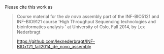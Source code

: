 Please cite this work as

> Course material for the *de novo* assembly part of the INF-BIO5121 and INF-BIO9121 course 'High Throughput Sequencing technologies and bioinformatics analysis
' at University of Oslo, Fall 2014, by Lex Nederbragt
>
>https://github.com/lexnederbragt/INF-BIOx121_fall2014_de_novo_assembly
